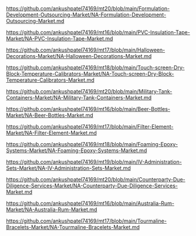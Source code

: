<p><a href="https://github.com/ankushpatel74169/mt20/blob/main/Formulation-Development-Outsourcing-Market/NA-Formulation-Development-Outsourcing-Market.md">https://github.com/ankushpatel74169/mt20/blob/main/Formulation-Development-Outsourcing-Market/NA-Formulation-Development-Outsourcing-Market.md</a></p><p><a href="https://github.com/ankushpatel74169/mt16/blob/main/PVC-Insulation-Tape-Market/NA-PVC-Insulation-Tape-Market.md">https://github.com/ankushpatel74169/mt16/blob/main/PVC-Insulation-Tape-Market/NA-PVC-Insulation-Tape-Market.md</a></p><p><a href="https://github.com/ankushpatel74169/mt17/blob/main/Halloween-Decorations-Market/NA-Halloween-Decorations-Market.md">https://github.com/ankushpatel74169/mt17/blob/main/Halloween-Decorations-Market/NA-Halloween-Decorations-Market.md</a></p><p><a href="https://github.com/ankushpatel74169/mt18/blob/main/Touch-screen-Dry-Block-Temperature-Calibrators-Market/NA-Touch-screen-Dry-Block-Temperature-Calibrators-Market.md">https://github.com/ankushpatel74169/mt18/blob/main/Touch-screen-Dry-Block-Temperature-Calibrators-Market/NA-Touch-screen-Dry-Block-Temperature-Calibrators-Market.md</a></p><p><a href="https://github.com/ankushpatel74169/mt20/blob/main/Military-Tank-Containers-Market/NA-Military-Tank-Containers-Market.md">https://github.com/ankushpatel74169/mt20/blob/main/Military-Tank-Containers-Market/NA-Military-Tank-Containers-Market.md</a></p><p><a href="https://github.com/ankushpatel74169/mt16/blob/main/Beer-Bottles-Market/NA-Beer-Bottles-Market.md">https://github.com/ankushpatel74169/mt16/blob/main/Beer-Bottles-Market/NA-Beer-Bottles-Market.md</a></p><p><a href="https://github.com/ankushpatel74169/mt17/blob/main/Filter-Element-Market/NA-Filter-Element-Market.md">https://github.com/ankushpatel74169/mt17/blob/main/Filter-Element-Market/NA-Filter-Element-Market.md</a></p><p><a href="https://github.com/ankushpatel74169/mt18/blob/main/Foaming-Epoxy-Systems-Market/NA-Foaming-Epoxy-Systems-Market.md">https://github.com/ankushpatel74169/mt18/blob/main/Foaming-Epoxy-Systems-Market/NA-Foaming-Epoxy-Systems-Market.md</a></p><p><a href="https://github.com/ankushpatel74169/mt19/blob/main/IV-Administration-Sets-Market/NA-IV-Administration-Sets-Market.md">https://github.com/ankushpatel74169/mt19/blob/main/IV-Administration-Sets-Market/NA-IV-Administration-Sets-Market.md</a></p><p><a href="https://github.com/ankushpatel74169/mt20/blob/main/Counterparty-Due-Diligence-Services-Market/NA-Counterparty-Due-Diligence-Services-Market.md">https://github.com/ankushpatel74169/mt20/blob/main/Counterparty-Due-Diligence-Services-Market/NA-Counterparty-Due-Diligence-Services-Market.md</a></p><p><a href="https://github.com/ankushpatel74169/mt16/blob/main/Australia-Rum-Market/NA-Australia-Rum-Market.md">https://github.com/ankushpatel74169/mt16/blob/main/Australia-Rum-Market/NA-Australia-Rum-Market.md</a></p><p><a href="https://github.com/ankushpatel74169/mt17/blob/main/Tourmaline-Bracelets-Market/NA-Tourmaline-Bracelets-Market.md">https://github.com/ankushpatel74169/mt17/blob/main/Tourmaline-Bracelets-Market/NA-Tourmaline-Bracelets-Market.md</a></p>
